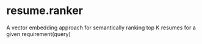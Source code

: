 # resume.ranker
A vector embedding approach for semantically ranking top K resumes for a given requirement(query)
